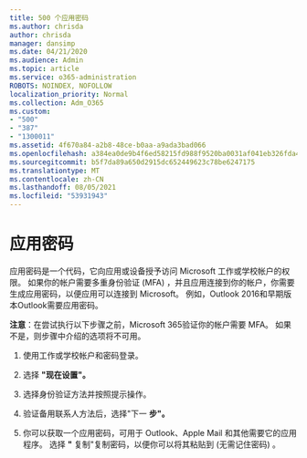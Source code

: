 ```yaml
---
title: 500 个应用密码
ms.author: chrisda
author: chrisda
manager: dansimp
ms.date: 04/21/2020
ms.audience: Admin
ms.topic: article
ms.service: o365-administration
ROBOTS: NOINDEX, NOFOLLOW
localization_priority: Normal
ms.collection: Adm_O365
ms.custom:
- "500"
- "387"
- "1300011"
ms.assetid: 4f670a84-a2b8-48ce-b0aa-a9ada3bad066
ms.openlocfilehash: a384ea0de9b4f6ed58215fd988f9520ba0031af041eb326fda467b80d28406ee
ms.sourcegitcommit: b5f7da89a650d2915dc652449623c78be6247175
ms.translationtype: MT
ms.contentlocale: zh-CN
ms.lasthandoff: 08/05/2021
ms.locfileid: "53931943"
---
```

# <a name="app-passwords"></a>应用密码

应用密码是一个代码，它向应用或设备授予访问 Microsoft 工作或学校帐户的权限。 如果你的帐户需要多重身份验证 (MFA) ，并且应用连接到你的帐户，你需要生成应用密码，以便应用可以连接到 Microsoft。 例如，Outlook 2016和早期版本Outlook需要应用密码。

 **注意**：在尝试执行以下步骤之前，Microsoft 365验证你的帐户需要 MFA。 如果不是，则步骤中介绍的选项将不可用。

1. 使用工作或学校帐户和密码登录。

2. 选择 **"现在设置"。**

3. 选择身份验证方法并按照提示操作。

4. 验证备用联系人方法后，选择"下一 **步"。**

5. 你可以获取一个应用密码，可用于 Outlook、Apple Mail 和其他需要它的应用程序。 选择 **"** 复制"复制密码，以便你可以将其粘贴到 (无需记住密码) 。
